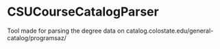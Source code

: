 # CSUCourseCatalogParser
Tool made for parsing the degree data on catalog.colostate.edu/general-catalog/programsaz/
